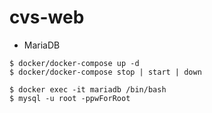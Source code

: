 # cvs-web

- MariaDB
```
$ docker/docker-compose up -d
$ docker/docker-compose stop | start | down

$ docker exec -it mariadb /bin/bash
$ mysql -u root -ppwForRoot
```

